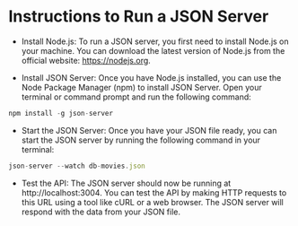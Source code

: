 # Instructions to Run a JSON Server

- Install Node.js: To run a JSON server, you first need to install Node.js on your machine. You can download the latest version of Node.js from the official website: <https://nodejs.org>.

- Install JSON Server: Once you have Node.js installed, you can use the Node Package Manager (npm) to install JSON Server. Open your terminal or command prompt and run the following command:

```js
npm install -g json-server
```

- Start the JSON Server: Once you have your JSON file ready, you can start the JSON server by running the following command in your terminal:

```js
json-server --watch db-movies.json
```

- Test the API: The JSON server should now be running at http://localhost:3004. You can test the API by making HTTP requests to this URL using a tool like cURL or a web browser. The JSON server will respond with the data from your JSON file.
